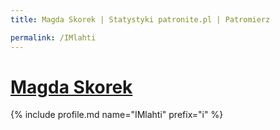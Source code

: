 ```yaml
---
title: Magda Skorek | Statystyki patronite.pl | Patromierz

permalink: /IMlahti
---
```


# [Magda Skorek](https://patronite.pl/IMlahti)

{% include profile.md name="IMlahti" prefix="i" %}
